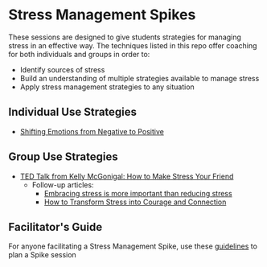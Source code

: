 # Stress Management Spikes
These sessions are designed to give students strategies for managing stress in an effective way. The techniques listed in this repo offer coaching for both individuals and groups in order to:

* Identify sources of stress
* Build an understanding of multiple strategies available to manage stress
* Apply stress management strategies to any situation

## Individual Use Strategies
* [Shifting Emotions from Negative to Positive](https://github.com/turingschool/career-development-curriculum/blob/master/stress_management_spikes/shifting_negative_emotions.md)

## Group Use Strategies
* [TED Talk from Kelly McGonigal: How to Make Stress Your Friend](http://www.ted.com/talks/kelly_mcgonigal_how_to_make_stress_your_friend?language=en)
   * Follow-up articles: 
      * [Embracing stress is more important than reducing stress](http://news.stanford.edu/2015/05/07/stress-embrace-mcgonigal-050715/)
      * [How to Transform Stress into Courage and Connection](http://greatergood.berkeley.edu/article/item/how_to_transform_stress_courage_connection)
  
  
## Facilitator's Guide 
For anyone facilitating a Stress Management Spike, use these [guidelines](https://github.com/turingschool/career-development-curriculum/blob/master/stress_management_spikes/stress_management_facilitator_guide.md) to plan a Spike session
